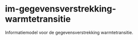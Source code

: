 # im-gegevensverstrekking-warmtetransitie

Informatiemodel voor de gegevensverstrekking warmtetransitie.
